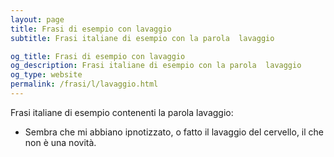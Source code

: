 ```yaml
---
layout: page
title: Frasi di esempio con lavaggio 
subtitle: Frasi italiane di esempio con la parola  lavaggio

og_title: Frasi di esempio con lavaggio 
og_description: Frasi italiane di esempio con la parola  lavaggio
og_type: website
permalink: /frasi/l/lavaggio.html
---
```


Frasi italiane di esempio contenenti la parola lavaggio:


- Sembra che mi abbiano ipnotizzato, o fatto il lavaggio del cervello, il che non è una novità.
